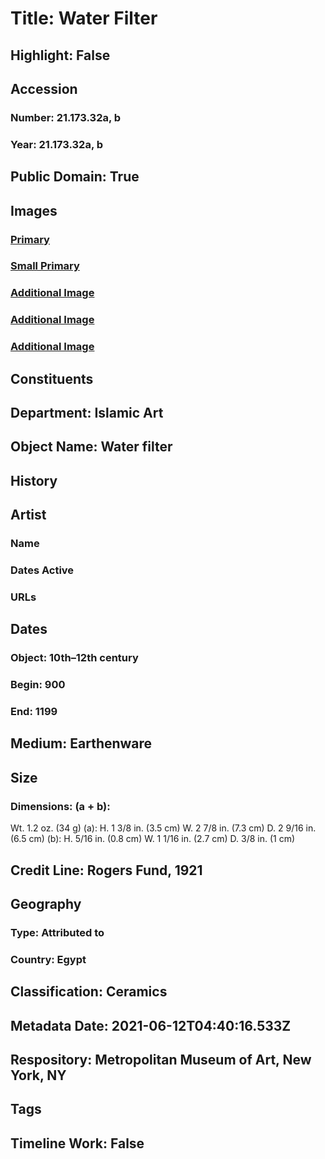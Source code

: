 # Title: Water Filter
## Highlight: False
## Accession
### Number: 21.173.32a, b
### Year: 21.173.32a, b
## Public Domain: True
## Images
### [Primary](https://images.metmuseum.org/CRDImages/is/original/wb-21.173.32.JPG)
### [Small Primary](https://images.metmuseum.org/CRDImages/is/web-large/wb-21.173.32.JPG)
### [Additional Image](https://images.metmuseum.org/CRDImages/is/original/wb-21.173.32b.JPG)
### [Additional Image](https://images.metmuseum.org/CRDImages/is/original/wb-21.173.32c.JPG)
### [Additional Image](https://images.metmuseum.org/CRDImages/is/original/wb-21.173.32d.JPG)
## Constituents
## Department: Islamic Art
## Object Name: Water filter
## History
## Artist
### Name
### Dates Active
### URLs
## Dates
### Object: 10th–12th century
### Begin: 900
### End: 1199
## Medium: Earthenware
## Size
### Dimensions: (a + b):
   Wt. 1.2 oz. (34 g)
(a):
   H. 1 3/8 in. (3.5 cm)
   W. 2 7/8 in. (7.3 cm)
   D. 2 9/16 in. (6.5 cm)
(b): 
   H. 5/16 in. (0.8 cm)
   W. 1 1/16 in. (2.7 cm)
   D. 3/8 in. (1 cm)
## Credit Line: Rogers Fund, 1921
## Geography
### Type: Attributed to
### Country: Egypt
## Classification: Ceramics
## Metadata Date: 2021-06-12T04:40:16.533Z
## Respository: Metropolitan Museum of Art, New York, NY
## Tags
## Timeline Work: False